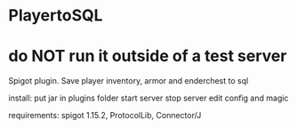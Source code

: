 # PlayertoSQL
# do NOT run it outside of a test server

Spigot plugin. Save player inventory, armor and enderchest to sql

install:
put jar in plugins folder start server stop server edit config and magic

requirements:
spigot 1.15.2, ProtocolLib, Connector/J 


